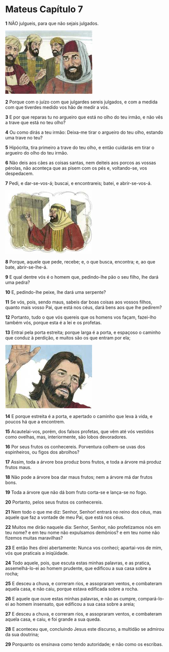 # Mateus Capítulo 7

**1** 	NÃO julgueis, para que não sejais julgados.

![](../Images/SweetPublishing/40-7-2.jpg) 

**2** 	Porque com o juízo com que julgardes sereis julgados, e com a medida com que tiverdes medido vos hão de medir a vós.

**3** 	E por que reparas tu no argueiro que está no olho do teu irmão, e não vês a trave que está no teu olho?

**4** 	Ou como dirás a teu irmão: Deixa-me tirar o argueiro do teu olho, estando uma trave no teu?

**5** 	Hipócrita, tira primeiro a trave do teu olho, e então cuidarás em tirar o argueiro do olho do teu irmão.

**6** 	Não deis aos cães as coisas santas, nem deiteis aos porcos as vossas pérolas, não aconteça que as pisem com os pés e, voltando-se, vos despedacem.

**7** 	Pedi, e dar-se-vos-á; buscai, e encontrareis; batei, e abrir-se-vos-á.

![](../Images/SweetPublishing/40-7-1.jpg) 

**8** 	Porque, aquele que pede, recebe; e, o que busca, encontra; e, ao que bate, abrir-se-lhe-á.

**9** 	E qual dentre vós é o homem que, pedindo-lhe pão o seu filho, lhe dará uma pedra?

**10** 	E, pedindo-lhe peixe, lhe dará uma serpente?

**11** 	Se vós, pois, sendo maus, sabeis dar boas coisas aos vossos filhos, quanto mais vosso Pai, que está nos céus, dará bens aos que lhe pedirem?

**12** 	Portanto, tudo o que vós quereis que os homens vos façam, fazei-lho também vós, porque esta é a lei e os profetas.

**13** 	Entrai pela porta estreita; porque larga é a porta, e espaçoso o caminho que conduz à perdição, e muitos são os que entram por ela;

![](../Images/SweetPublishing/40-7-3.jpg) 

**14** 	E porque estreita é a porta, e apertado o caminho que leva à vida, e poucos há que a encontrem.

**15** 	Acautelai-vos, porém, dos falsos profetas, que vêm até vós vestidos como ovelhas, mas, interiormente, são lobos devoradores.

**16** 	Por seus frutos os conhecereis. Porventura colhem-se uvas dos espinheiros, ou figos dos abrolhos?

**17** 	Assim, toda a árvore boa produz bons frutos, e toda a árvore má produz frutos maus.

**18** 	Não pode a árvore boa dar maus frutos; nem a árvore má dar frutos bons.

**19** 	Toda a árvore que não dá bom fruto corta-se e lança-se no fogo.

**20** 	Portanto, pelos seus frutos os conhecereis.

**21** 	Nem todo o que me diz: Senhor, Senhor! entrará no reino dos céus, mas aquele que faz a vontade de meu Pai, que está nos céus.

**22** 	Muitos me dirão naquele dia: Senhor, Senhor, não profetizamos nós em teu nome? e em teu nome não expulsamos demônios? e em teu nome não fizemos muitas maravilhas?

**23** 	E então lhes direi abertamente: Nunca vos conheci; apartai-vos de mim, vós que praticais a iniqüidade.

**24** 	Todo aquele, pois, que escuta estas minhas palavras, e as pratica, assemelhá-lo-ei ao homem prudente, que edificou a sua casa sobre a rocha;

**25** 	E desceu a chuva, e correram rios, e assopraram ventos, e combateram aquela casa, e não caiu, porque estava edificada sobre a rocha.

**26** 	E aquele que ouve estas minhas palavras, e não as cumpre, compará-lo-ei ao homem insensato, que edificou a sua casa sobre a areia;

**27** 	E desceu a chuva, e correram rios, e assopraram ventos, e combateram aquela casa, e caiu, e foi grande a sua queda.

**28** 	E aconteceu que, concluindo Jesus este discurso, a multidão se admirou da sua doutrina;

**29** 	Porquanto os ensinava como tendo autoridade; e não como os escribas.

